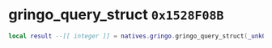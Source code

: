 # gringo_query_struct `0x1528F08B`

```lua
local result --[[ integer ]] = natives.gringo.gringo_query_struct(_unk0 --[[ integer ]], _unk1 --[[ integer ]], _unk2 --[[ integer ]], _unk3 --[[ integer ]], _unk4 --[[ integer ]])
```